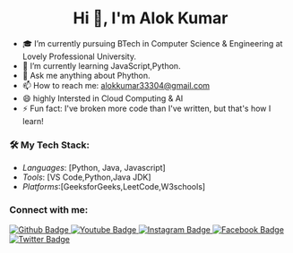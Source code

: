  <h1 align="center">Hi 👋, I'm Alok Kumar </h1>

- 🎓 I’m currently pursuing BTech in Computer Science & Engineering at Lovely Professional University.
- 🌱 I’m currently learning JavaScript,Python.
- 💬 Ask me anything about Phython. 
- 📫 How to reach me: alokkumar33304@gmail.com
- 😄 highly Intersted in Cloud Computing & AI
- ⚡ Fun fact: I've broken more code than I've written,
                    but that's how I learn!
 ### 🛠️ My Tech Stack:
- *Languages*: [Python, Java, Javascript]
- *Tools*: [VS Code,Python,Java JDK]
- *Platforms*:[GeeksforGeeks,LeetCode,W3schools]
  
### Connect with me:
<div id="badges">
  <a href="https://github.com/alok33304">
    <img src="https://img.shields.io/badge/Github-white?style=for-the-badge&logo=Github&logoColor=black" alt="Github Badge"/>
  </a>
  <a href="">
    <img src="https://img.shields.io/badge/YouTube-red?style=for-the-badge&logo=youtube&logoColor=white" alt="Youtube Badge"/>
  </a>
   <a href="https://www.instagram.com/alok_kumar1505">
    <img src="https://img.shields.io/badge/Instagram-purple?style=for-the-badge&logo=instagram&logoColor=white" alt="Instagram Badge"/>
  </a>
   <a href="https://www.facebook.com/alkok.jha.792197">
    <img src="https://img.shields.io/badge/Facebook-blue?style=for-the-badge&logo=facebook&logoColor=white" alt="Facebook Badge"/>
  </a>
   <a href="https://twitter.com">
    <img src="https://img.shields.io/badge/Twitter-blue?style=for-the-badge&logo=twitter&logoColor=white" alt="Twitter Badge"/>
  </a>
</div>



